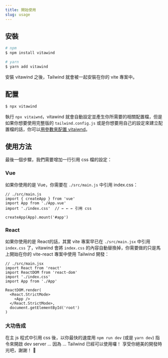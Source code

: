 ```yaml
---
title: 開始使用
slug: usage
---
```


## 安裝
```bash
# npm
$ npm install vitawind 

# yarn
$ yarn add vitawind 
```
安裝 vitawind 之後，Tailwind 就會被一起安裝在你的 vite 專案中。

## 配置
```bash
$ npx vitawind
```
執行 `npx vitaiwnd`，vitawind 就會自動設定並產生你所需要的相關配置檔，但是如果你想要使用完整版的 `tailwind.config.js` 或是你想要用自己的設定來建立配置檔的話，你可以[用參數來配置 vitaiwnd](#configuring-with-arguments)。

## 使用方法
最後一個步驟，我們需要增加一行引用 css 檔的設定：

### Vue
如果你使用的是 Vue，你需要在 `./src/main.js` 中引用 index.css：
```js{4}
// ./src/main.js
import { createApp } from 'vue'
import App from './App.vue'
import './index.css'  // ← ← ← 引用 css

createApp(App).mount('#app')
```

### React
如果你使用的是 React的話，其實 vite 專案早已在 `./src/main.jsx` 中引用 `index.css` 了，vitawind 會將 `index.css` 的內容自動替換掉，你需要做的只是馬上開始在你的 vite-react 專案中使用 Tailwind 開發：

```jsx{4}
// ./src/main.jsx
import React from 'react'
import ReactDOM from 'react-dom'
import './index.css'
import App from './App'

ReactDOM.render(
  <React.StrictMode>
    <App />
  </React.StrictMode>,
  document.getElementById('root')
)
```

### 大功告成
在主 js 程式中引用 css 後，以你最快的速度用 `npm run dev` (或是 `yarn dev`) 指令來開啟 dev server ... 因為 ... Tailwind 已經可以使用囉！ 享受你絕美的開發時光吧，謝謝！ 🤪